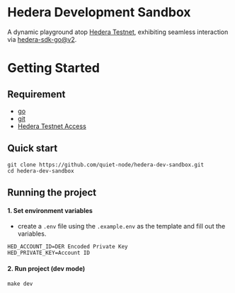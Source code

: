 # Hedera Development Sandbox

A dynamic playground atop [Hedera Testnet](https://docs.hedera.com/hedera/networks/testnet), exhibiting seamless interaction via [hedera-sdk-go@v2](https://github.com/hashgraph/hedera-sdk-go).

# Getting Started

## Requirement

- [go](https://go.dev)
- [git](https://git-scm.com/)
- [Hedera Testnet Access](https://docs.hedera.com/hedera/getting-started/introduction)

## Quick start

```
git clone https://github.com/quiet-node/hedera-dev-sandbox.git
cd hedera-dev-sandbox
```

## Running the project

#### 1. Set environment variables

- create a `.env` file using the `.example.env` as the template and fill out the variables.

```
HED_ACCOUNT_ID=DER Encoded Private Key
HED_PRIVATE_KEY=Account ID
```

#### 2. Run project (dev mode)

```
make dev
```

